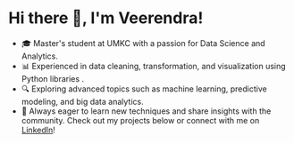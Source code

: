 # Hi there 👋, I'm Veerendra!
- 🎓 Master's student at UMKC with a passion for Data Science and Analytics.
- 📊 Experienced in data cleaning, transformation, and visualization using Python libraries .
- 🔍 Exploring advanced topics such as machine learning, predictive modeling, and big data analytics.
- 🚀 Always eager to learn new techniques and share insights with the community.
Check out my projects below or connect with me on [LinkedIn](https://www.linkedin.com/in/veerendrasabbina/)!
<!--
**vsb63/vsb63** is a ✨ _special_ ✨ repository because its `README.md` (this file) appears on your GitHub profile.

Here are some ideas to get you started:

- 🔭 I’m currently working on ...
- 🌱 I’m currently learning ...
- 👯 I’m looking to collaborate on ...
- 🤔 I’m looking for help with ...
- 💬 Ask me about ...
- 📫 How to reach me: ...
- 😄 Pronouns: ...
- ⚡ Fun fact: ...
-->
